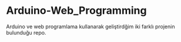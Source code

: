 # Arduino-Web_Programming
 Arduino ve web programlama kullanarak geliştirdğim iki farklı projenin bulunduğu repo.

